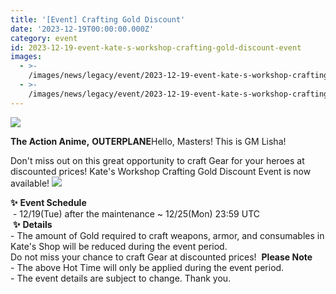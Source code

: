 ```yaml
---
title: '[Event] Crafting Gold Discount'
date: '2023-12-19T00:00:00.000Z'
category: event
id: 2023-12-19-event-kate-s-workshop-crafting-gold-discount-event
images:
  - >-
    /images/news/legacy/event/2023-12-19-event-kate-s-workshop-crafting-gold-discount-event/dcb6edf04746417e850d0919dd4c6dc0.webp
  - >-
    /images/news/legacy/event/2023-12-19-event-kate-s-workshop-crafting-gold-discount-event/7de2b324511d47d385d698e66e650b37_002.webp
---
```


![](/images/news/legacy/event/2023-12-19-event-kate-s-workshop-crafting-gold-discount-event/dcb6edf04746417e850d0919dd4c6dc0.webp)  
  
**The Action Anime,** **OUTERPLANE**Hello, Masters! This is GM Lisha!  
  
Don't miss out on this great opportunity to craft Gear for your heroes at discounted prices! Kate's Workshop Crafting Gold Discount Event is now available! ![](/images/news/legacy/event/2023-12-19-event-kate-s-workshop-crafting-gold-discount-event/7de2b324511d47d385d698e66e650b37_002.webp)  
  
**✨** **Event Schedule**  
 - 12/19(Tue) after the maintenance ~ 12/25(Mon) 23:59 UTC  
 **✨** **Details**  
\- The amount of Gold required to craft weapons, armor, and consumables in Kate's Shop will be reduced during the event period.  
Do not miss your chance to craft Gear at discounted prices!  **Please Note**  
\- The above Hot Time will only be applied during the event period.  
\- The event details are subject to change. Thank you.
